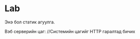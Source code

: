 # Lab

<!DOCTYPE html>
<!-- index.php -->
<html>
  <head>
   <meta charset="UTF-8">
  </head>
  <body>
    <!-- Статик болон динамик агуулгын ялгаа -->
    <p>Энэ бол статик агуулга.</p>
    <?php echo "PHP скриптээр, програмын кодоор үүсгэсэн динамик агуулга."; ?>
    <p>Вэб серверийн цаг: 
	<span>
		//Системийн цагийг HTTP гаралтад бичих
		<?php echo "Өнөөдөр бол " . date("Y/m/d"); ?>
	</span>
    </p>
  </body>
</html>
